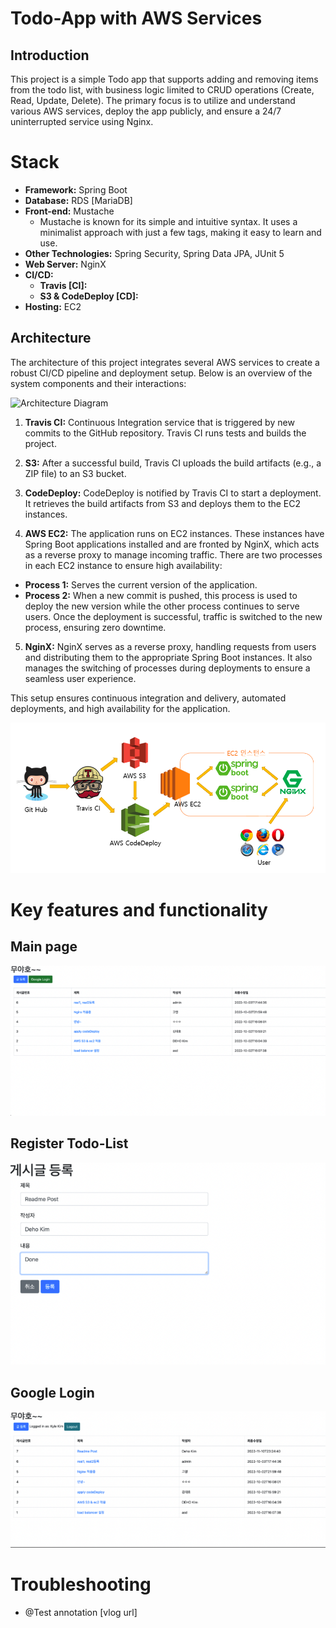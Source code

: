 # Todo-App with AWS Services

## Introduction
This project is a simple Todo app that supports adding and removing items from the todo list, with business logic limited to CRUD operations (Create, Read, Update, Delete). The primary focus is to utilize and understand various AWS services, deploy the app publicly, and ensure a 24/7 uninterrupted service using Nginx.



# Stack
- **Framework:** Spring Boot
- **Database:** RDS [MariaDB]
- **Front-end:** Mustache 
  - Mustache is known for its simple and intuitive syntax. It uses a minimalist approach with just a few tags, making it easy to learn and use.
- **Other Technologies:** Spring Security, Spring Data JPA, JUnit 5
- **Web Server:** NginX
- **CI/CD:**
  - **Travis [CI]:**
  - **S3 & CodeDeploy [CD]:**
- **Hosting:** EC2


## Architecture

The architecture of this project integrates several AWS services to create a robust CI/CD pipeline and deployment setup. Below is an overview of the system components and their interactions:

![Architecture Diagram](path/to/your/image.png)

1. **Travis CI:** Continuous Integration service that is triggered by new commits to the GitHub repository. Travis CI runs tests and builds the project.

2. **S3:** After a successful build, Travis CI uploads the build artifacts (e.g., a ZIP file) to an S3 bucket.

3. **CodeDeploy:** CodeDeploy is notified by Travis CI to start a deployment. It retrieves the build artifacts from S3 and deploys them to the EC2 instances.

4. **AWS EC2:** The application runs on EC2 instances. These instances have Spring Boot applications installed and are fronted by NginX, which acts as a reverse proxy to manage incoming traffic. There are two processes in each EC2 instance to ensure high availability:
  - **Process 1:** Serves the current version of the application.
  - **Process 2:** When a new commit is pushed, this process is used to deploy the new version while the other process continues to serve users. Once the deployment is successful, traffic is switched to the new process, ensuring zero downtime.

5. **NginX:** NginX serves as a reverse proxy, handling requests from users and distributing them to the appropriate Spring Boot instances. It also manages the switching of processes during deployments to ensure a seamless user experience.


This setup ensures continuous integration and delivery, automated deployments, and high availability for the application.

![img.png](img.png)

# Key features and functionality

## Main page
![](images/메인_페이지.png)

## Register Todo-List
![](images/게시글_등록.png)

## Google Login 
![](images/적용_확인.png)

# Troubleshooting
- @Test annotation [vlog url]


 

